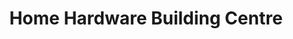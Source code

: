---
title: "Home Hardware Building Centre"
url: /rocky-mountain-house/home-hardware-building-centre/
shop: doityourself
---